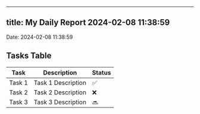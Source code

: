 
---
title: My Daily Report 2024-02-08 11:38:59
---

Date: 2024-02-08 11:38:59

## Tasks Table

| Task | Description | Status |
|------|-------------|--------|
| Task 1 | Task 1 Description | ✅ |
| Task 2 | Task 2 Description | ❌ |
| Task 3 | Task 3 Description | 🔜 |
